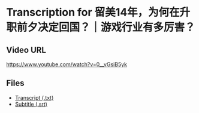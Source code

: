 # Transcription for 留美14年，为何在升职前夕决定回国？｜游戏行业有多厉害？
## Video URL
https://www.youtube.com/watch?v=0__vGsiB5yk
 
## Files
- [Transcript (.txt)](./transcript.txt)
- [Subtitle (.srt)](./transcript.srt)
